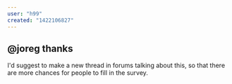 ```yaml
---
user: "h99"
created: "1422106827"
---
```


@joreg thanks
---
I'd suggest to make a new thread in forums talking about this, so that there are more chances for people to fill in the survey.

